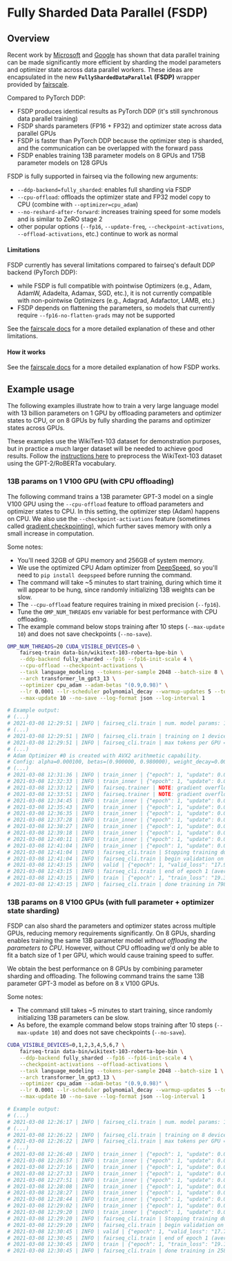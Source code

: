 # Fully Sharded Data Parallel (FSDP)

## Overview
Recent work by [Microsoft](https://arxiv.org/abs/1910.02054) and
[Google](https://arxiv.org/abs/2004.13336) has shown that data parallel
training can be made significantly more efficient by sharding the model
parameters and optimizer state across data parallel workers. These ideas are
encapsulated in the new **`FullyShardedDataParallel` (FSDP)** wrapper provided
by [fairscale](https://github.com/facebookresearch/fairscale/).

Compared to PyTorch DDP:
* FSDP produces identical results as PyTorch DDP (it's still synchronous data parallel training)
* FSDP shards parameters (FP16 + FP32) and optimizer state across data parallel GPUs
* FSDP is faster than PyTorch DDP because the optimizer step is sharded, and the communication can be overlapped with the forward pass
* FSDP enables training 13B parameter models on 8 GPUs and 175B parameter models on 128 GPUs

FSDP is fully supported in fairseq via the following new arguments:
* `--ddp-backend=fully_sharded`: enables full sharding via FSDP
* `--cpu-offload`: offloads the optimizer state and FP32 model copy to CPU (combine with `--optimizer=cpu_adam`)
* `--no-reshard-after-forward`: increases training speed for some models and is similar to ZeRO stage 2
* other popular options (`--fp16`, `--update-freq`, `--checkpoint-activations`, `--offload-activations`, etc.) continue to work as normal

#### Limitations

FSDP currently has several limitations compared to fairseq's default DDP backend (PyTorch DDP):
* while FSDP is full compatible with pointwise Optimizers (e.g., Adam, AdamW, Adadelta, Adamax, SGD, etc.), it is not currently compatible with non-pointwise Optimizers (e.g., Adagrad, Adafactor, LAMB, etc.)
* FSDP depends on flattening the parameters, so models that currently require `--fp16-no-flatten-grads` may not be supported

See the [fairscale docs](https://fairscale.readthedocs.io/) for a more detailed
explanation of these and other limitations.

#### How it works

See the [fairscale docs](https://fairscale.readthedocs.io/) for a more detailed
explanation of how FSDP works.

## Example usage

The following examples illustrate how to train a very large language model with
13 billion parameters on 1 GPU by offloading parameters and optimizer states to
CPU, or on 8 GPUs by fully sharding the params and optimizer states across GPUs.

These examples use the WikiText-103 dataset for demonstration purposes, but
in practice a much larger dataset will be needed to achieve good results.
Follow the [instructions here](https://github.com/pytorch/fairseq/blob/master/examples/roberta/README.pretraining.md#1-preprocess-the-data)
to preprocess the WikiText-103 dataset using the GPT-2/RoBERTa vocabulary.

### 13B params on 1 V100 GPU (with CPU offloading)

The following command trains a 13B parameter GPT-3 model on a single V100 GPU
using the `--cpu-offload` feature to offload parameters and optimizer states to
CPU. In this setting, the optimizer step (Adam) happens on CPU. We also use the
`--checkpoint-activations` feature (sometimes called [gradient checkpointing](https://pytorch.org/docs/stable/checkpoint.html)),
which further saves memory with only a small increase in computation.

Some notes:
- You'll need 32GB of GPU memory and 256GB of system memory.
- We use the optimized CPU Adam optimizer from [DeepSpeed](https://github.com/microsoft/DeepSpeed), so you'll need to `pip install deepspeed` before running the command.
- The command will take ~5 minutes to start training, during which time it will appear to be hung, since randomly initializing 13B weights can be slow.
- The `--cpu-offload` feature requires training in mixed precision (`--fp16`).
- Tune the `OMP_NUM_THREADS` env variable for best performance with CPU offloading.
- The example command below stops training after 10 steps (`--max-update 10`) and does not save checkpoints (`--no-save`).

```bash
OMP_NUM_THREADS=20 CUDA_VISIBLE_DEVICES=0 \
    fairseq-train data-bin/wikitext-103-roberta-bpe-bin \
    --ddp-backend fully_sharded --fp16 --fp16-init-scale 4 \
    --cpu-offload --checkpoint-activations \
    --task language_modeling --tokens-per-sample 2048 --batch-size 8 \
    --arch transformer_lm_gpt3_13 \
    --optimizer cpu_adam --adam-betas "(0.9,0.98)" \
    --lr 0.0001 --lr-scheduler polynomial_decay --warmup-updates 5 --total-num-update 10 \
    --max-update 10 --no-save --log-format json --log-interval 1

# Example output:
# (...)
# 2021-03-08 12:29:51 | INFO | fairseq_cli.train | num. model params: 13,110,865,920 (num. trained: 13,110,865,920)
# (...)
# 2021-03-08 12:29:51 | INFO | fairseq_cli.train | training on 1 devices (GPUs/TPUs)
# 2021-03-08 12:29:51 | INFO | fairseq_cli.train | max tokens per GPU = None and batch size per GPU = 8
# (...)
# Adam Optimizer #0 is created with AVX2 arithmetic capability.
# Config: alpha=0.000100, betas=(0.900000, 0.980000), weight_decay=0.000000, adam_w=1
# (...)
# 2021-03-08 12:31:36 | INFO | train_inner | {"epoch": 1, "update": 0.0, "loss": "16.475", "ppl": "91120.8", "wps": "0", "ups": "0", "wpb": "16384", "bsz": "8", "num_updates": "1", "lr": "2e-05", "gnorm": "20.751", "loss_scale": "4", "train_wall": "99", "gb_free": "9.3", "wall": "105"}
# 2021-03-08 12:32:33 | INFO | train_inner | {"epoch": 1, "update": 0.0, "loss": "16.446", "ppl": "89281.6", "wps": "288.7", "ups": "0.02", "wpb": "16384", "bsz": "8", "num_updates": "2", "lr": "4e-05", "gnorm": "19.777", "loss_scale": "4", "train_wall": "57", "gb_free": "9.3", "wall": "161"}
# 2021-03-08 12:33:12 | INFO | fairseq.trainer | NOTE: gradient overflow detected, ignoring gradient, setting loss scale to: 2.0
# 2021-03-08 12:33:51 | INFO | fairseq.trainer | NOTE: gradient overflow detected, ignoring gradient, setting loss scale to: 1.0
# 2021-03-08 12:34:45 | INFO | train_inner | {"epoch": 1, "update": 0.001, "loss": "25.22", "ppl": "3.90691e+07", "wps": "123.4", "ups": "0.01", "wpb": "16384", "bsz": "8", "num_updates": "3", "lr": "6e-05", "gnorm": "131.281", "loss_scale": "1", "train_wall": "133", "gb_free": "9.3", "wall": "294"}
# 2021-03-08 12:35:43 | INFO | train_inner | {"epoch": 1, "update": 0.001, "loss": "18.079", "ppl": "276809", "wps": "285.5", "ups": "0.02", "wpb": "16384", "bsz": "8", "num_updates": "4", "lr": "8e-05", "gnorm": "13.776", "loss_scale": "1", "train_wall": "57", "gb_free": "9.3", "wall": "351"}
# 2021-03-08 12:36:35 | INFO | train_inner | {"epoch": 1, "update": 0.001, "loss": "23.729", "ppl": "1.39088e+07", "wps": "316.7", "ups": "0.02", "wpb": "16384", "bsz": "8", "num_updates": "5", "lr": "0.0001", "gnorm": "72.774", "loss_scale": "1", "train_wall": "52", "gb_free": "9.3", "wall": "403"}
# 2021-03-08 12:37:28 | INFO | train_inner | {"epoch": 1, "update": 0.001, "loss": "20.429", "ppl": "1.41203e+06", "wps": "307.6", "ups": "0.02", "wpb": "16384", "bsz": "8", "num_updates": "6", "lr": "8e-05", "gnorm": "60.846", "loss_scale": "1", "train_wall": "53", "gb_free": "9.3", "wall": "456"}
# 2021-03-08 12:38:27 | INFO | train_inner | {"epoch": 1, "update": 0.001, "loss": "18.965", "ppl": "511684", "wps": "279.4", "ups": "0.02", "wpb": "16384", "bsz": "8", "num_updates": "7", "lr": "6e-05", "gnorm": "22.687", "loss_scale": "1", "train_wall": "59", "gb_free": "9.3", "wall": "515"}
# 2021-03-08 12:39:18 | INFO | train_inner | {"epoch": 1, "update": 0.001, "loss": "18.345", "ppl": "332887", "wps": "319.1", "ups": "0.02", "wpb": "16384", "bsz": "8", "num_updates": "8", "lr": "4e-05", "gnorm": "8.451", "loss_scale": "1", "train_wall": "51", "gb_free": "9.3", "wall": "566"}
# 2021-03-08 12:40:11 | INFO | train_inner | {"epoch": 1, "update": 0.002, "loss": "18.262", "ppl": "314336", "wps": "305.9", "ups": "0.02", "wpb": "16384", "bsz": "8", "num_updates": "9", "lr": "2e-05", "gnorm": "6.457", "loss_scale": "1", "train_wall": "54", "gb_free": "9.3", "wall": "620"}
# 2021-03-08 12:41:04 | INFO | train_inner | {"epoch": 1, "update": 0.002, "loss": "17.556", "ppl": "192686", "wps": "311.8", "ups": "0.02", "wpb": "16384", "bsz": "8", "num_updates": "10", "lr": "0", "gnorm": "5.796", "loss_scale": "1", "train_wall": "53", "gb_free": "9.3", "wall": "673"}
# 2021-03-08 12:41:04 | INFO | fairseq_cli.train | Stopping training due to num_updates: 10 >= max_update: 10
# 2021-03-08 12:41:04 | INFO | fairseq_cli.train | begin validation on "valid" subset
# 2021-03-08 12:43:15 | INFO | valid | {"epoch": 1, "valid_loss": "17.953", "valid_ppl": "253807", "valid_wps": "1868.4", "valid_wpb": "15400.2", "valid_bsz": "7.6", "valid_num_updates": "10"}
# 2021-03-08 12:43:15 | INFO | fairseq_cli.train | end of epoch 1 (average epoch stats below)
# 2021-03-08 12:43:15 | INFO | train | {"epoch": 1, "train_loss": "19.351", "train_ppl": "668509", "train_wps": "210.9", "train_ups": "0.01", "train_wpb": "16384", "train_bsz": "8", "train_num_updates": "10", "train_lr": "0", "train_gnorm": "36.26", "train_loss_scale": "1", "train_train_wall": "667", "train_gb_free": "9.3", "train_wall": "804"}
# 2021-03-08 12:43:15 | INFO | fairseq_cli.train | done training in 798.6 seconds
```

### 13B params on 8 V100 GPUs (with full parameter + optimizer state sharding)

FSDP can also shard the parameters and optimizer states across multiple GPUs,
reducing memory requirements significantly. On 8 GPUs, sharding enables
training the same 13B parameter model *without offloading the parameters to
CPU*. However, without CPU offloading we'd only be able to fit a batch size of
1 per GPU, which would cause training speed to suffer.

We obtain the best performance on 8 GPUs by combining parameter sharding and
offloading. The following command trains the same 13B parameter GPT-3 model as
before on 8 x V100 GPUs.

Some notes:
- The command still takes ~5 minutes to start training, since randomly initializing 13B parameters can be slow.
- As before, the example command below stops training after 10 steps (`--max-update 10`) and does not save checkpoints (`--no-save`).

```bash
CUDA_VISIBLE_DEVICES=0,1,2,3,4,5,6,7 \
    fairseq-train data-bin/wikitext-103-roberta-bpe-bin \
    --ddp-backend fully_sharded --fp16 --fp16-init-scale 4 \
    --checkpoint-activations --offload-activations \
    --task language_modeling --tokens-per-sample 2048 --batch-size 1 \
    --arch transformer_lm_gpt3_13 \
    --optimizer cpu_adam --adam-betas "(0.9,0.98)" \
    --lr 0.0001 --lr-scheduler polynomial_decay --warmup-updates 5 --total-num-update 10 \
    --max-update 10 --no-save --log-format json --log-interval 1

# Example output:
# (...)
# 2021-03-08 12:26:17 | INFO | fairseq_cli.train | num. model params: 13,110,865,920 (num. trained: 13,110,865,920)
# (...)
# 2021-03-08 12:26:22 | INFO | fairseq_cli.train | training on 8 devices (GPUs/TPUs)
# 2021-03-08 12:26:22 | INFO | fairseq_cli.train | max tokens per GPU = None and batch size per GPU = 1
# (...)
# 2021-03-08 12:26:40 | INFO | train_inner | {"epoch": 1, "update": 0.0, "loss": "16.381", "ppl": "85319.7", "wps": "0", "ups": "0", "wpb": "16384", "bsz": "8", "num_updates": "1", "lr": "2e-05", "gnorm": "21.794", "loss_scale": "4", "train_wall": "11", "gb_free": "7.3", "wall": "18"}
# 2021-03-08 12:26:57 | INFO | train_inner | {"epoch": 1, "update": 0.0, "loss": "16.353", "ppl": "83712", "wps": "972", "ups": "0.06", "wpb": "16384", "bsz": "8", "num_updates": "2", "lr": "4e-05", "gnorm": "19.971", "loss_scale": "4", "train_wall": "17", "gb_free": "3.5", "wall": "35"}
# 2021-03-08 12:27:16 | INFO | train_inner | {"epoch": 1, "update": 0.0, "loss": "24.275", "ppl": "2.03027e+07", "wps": "886.7", "ups": "0.05", "wpb": "16384", "bsz": "8", "num_updates": "3", "lr": "6e-05", "gnorm": "131.085", "loss_scale": "4", "train_wall": "18", "gb_free": "3.5", "wall": "54"}
# 2021-03-08 12:27:33 | INFO | train_inner | {"epoch": 1, "update": 0.001, "loss": "18.443", "ppl": "356244", "wps": "952.6", "ups": "0.06", "wpb": "16384", "bsz": "8", "num_updates": "4", "lr": "8e-05", "gnorm": "15.284", "loss_scale": "4", "train_wall": "17", "gb_free": "3.5", "wall": "71"}
# 2021-03-08 12:27:51 | INFO | train_inner | {"epoch": 1, "update": 0.001, "loss": "23.256", "ppl": "1.00148e+07", "wps": "896", "ups": "0.05", "wpb": "16384", "bsz": "8", "num_updates": "5", "lr": "0.0001", "gnorm": "72.094", "loss_scale": "4", "train_wall": "18", "gb_free": "3.5", "wall": "89"}
# 2021-03-08 12:28:08 | INFO | train_inner | {"epoch": 1, "update": 0.001, "loss": "20.901", "ppl": "1.95768e+06", "wps": "993.9", "ups": "0.06", "wpb": "16384", "bsz": "8", "num_updates": "6", "lr": "8e-05", "gnorm": "54.846", "loss_scale": "4", "train_wall": "16", "gb_free": "3.5", "wall": "106"}
# 2021-03-08 12:28:27 | INFO | train_inner | {"epoch": 1, "update": 0.001, "loss": "18.937", "ppl": "501818", "wps": "852.7", "ups": "0.05", "wpb": "16384", "bsz": "8", "num_updates": "7", "lr": "6e-05", "gnorm": "27.618", "loss_scale": "4", "train_wall": "19", "gb_free": "3.5", "wall": "125"}
# 2021-03-08 12:28:44 | INFO | train_inner | {"epoch": 1, "update": 0.001, "loss": "18.132", "ppl": "287263", "wps": "970", "ups": "0.06", "wpb": "16384", "bsz": "8", "num_updates": "8", "lr": "4e-05", "gnorm": "9.241", "loss_scale": "4", "train_wall": "17", "gb_free": "3.5", "wall": "142"}
# 2021-03-08 12:29:02 | INFO | train_inner | {"epoch": 1, "update": 0.001, "loss": "17.61", "ppl": "200026", "wps": "898.6", "ups": "0.05", "wpb": "16384", "bsz": "8", "num_updates": "9", "lr": "2e-05", "gnorm": "6.007", "loss_scale": "4", "train_wall": "18", "gb_free": "3.5", "wall": "160"}
# 2021-03-08 12:29:20 | INFO | train_inner | {"epoch": 1, "update": 0.001, "loss": "17.486", "ppl": "183540", "wps": "916", "ups": "0.06", "wpb": "16384", "bsz": "8", "num_updates": "10", "lr": "0", "gnorm": "5.799", "loss_scale": "4", "train_wall": "18", "gb_free": "3.5", "wall": "178"}
# 2021-03-08 12:29:20 | INFO | fairseq_cli.train | Stopping training due to num_updates: 10 >= max_update: 10
# 2021-03-08 12:29:20 | INFO | fairseq_cli.train | begin validation on "valid" subset
# 2021-03-08 12:30:45 | INFO | valid | {"epoch": 1, "valid_loss": "17.787", "valid_ppl": "226096", "valid_wps": "3040.8", "valid_wpb": "15400.2", "valid_bsz": "7.6", "valid_num_updates": "10"}
# 2021-03-08 12:30:45 | INFO | fairseq_cli.train | end of epoch 1 (average epoch stats below)
# 2021-03-08 12:30:45 | INFO | train | {"epoch": 1, "train_loss": "19.177", "train_ppl": "592811", "train_wps": "603.2", "train_ups": "0.04", "train_wpb": "16384", "train_bsz": "8", "train_num_updates": "10", "train_lr": "0", "train_gnorm": "36.374", "train_loss_scale": "4", "train_train_wall": "170", "train_gb_free": "3.5", "train_wall": "263"}
# 2021-03-08 12:30:45 | INFO | fairseq_cli.train | done training in 258.5 seconds
```
